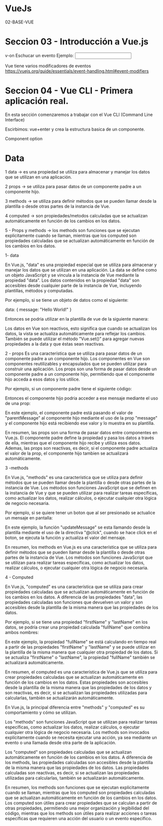 # VueJs
02-BASE-VUE

# Seccion 03 - Introducción a Vue.js
v-on Eschucar un evento
Ejemplo:
<input type="text" v-model="sms" v-on:keypress="addFrases">


Vue tiene varios modificadores de eventos
https://vuejs.org/guide/essentials/event-handling.html#event-modifiers

# Seccion 04 - Vue CLI - Primera aplicación real.

En esta sección comenzaremos a trabajar con el Vue CLI (Command Line Interface)

Escirbimos: vue+enter y crea la estructura basica de un componente. 

Component option

# Data

1 data -> es una propiedad se utiliza para almacenar y manejar los datos que se utilizan en una aplicación.

2 props -> se utiliza para pasar datos de un componente padre a un componente hijo.

3 methods -> se utiliza para definir métodos que se pueden llamar desde la plantilla o desde otras partes de la instancia de Vue.

4 computed -> son propiedades/metodos calculadas que se actualizan automáticamente en función de los cambios en los datos. 





5 - Props y methods -> los methods son funciones que se ejecutan explicitamente cuando se llaman, mientras que los computed son propiedades calculadas que se actualizan automáticamente en función de los cambios en los datos.

1- data 

En Vue.js, "data" es una propiedad especial que se utiliza para almacenar y manejar los datos que se utilizan en una aplicación. La data se define como un objeto JavaScript y se vincula a la instancia de Vue mediante la propiedad "data". Los datos contenidos en la propiedad "data" son accesibles desde cualquier parte de la instancia de Vue, incluyendo plantillas, métodos y computadas.

Por ejemplo, si se tiene un objeto de datos como el siguiente:

data: {
  message: "Hello World!"
}

Entonces se podria utilizar en la plantilla de vue de la siguiente manera:

<template>
  <div>{{ message }}</div>
</template>
Los datos en Vue son reactivos, esto significa que cuando se actualizan los datos, la vista se actualiza automáticamente para reflejar los cambios. También se puede utilizar el método "Vue.set()" para agregar nuevas propiedades a la data y que éstas sean reactivas.

2 - props
Es una característica que se utiliza para pasar datos de un componente padre a un componente hijo. Los componentes en Vue son componentes reutilizables y encapsulados que se pueden utilizar para construir una aplicación. Los props son una forma de pasar datos desde un componente padre a un componente hijo, permitiendo que el componente hijo acceda a esos datos y los utilice.

Por ejemplo, si un componente padre tiene el siguiente código:

<template>
  <div>
    <child-component v-bind:message="parentMessage"></child-component>
  </div>
</template>

<script>
export default {
  data() {
    return {
      parentMessage: "Hello from parent!"
    }
  },
  components: {
    'child-component': ChildComponent
  }
}
</script>
Entonces el componente hijo podria acceder a ese mensaje mediante el uso de una prop:

<template>
  <div>{{ message }}</div>
</template>

<script>
export default {
  props: ['message'],
}
</script>
En este ejemplo, el componente padre está pasando el valor de "parentMessage" al componente hijo mediante el uso de la prop "message" y el componente hijo está recibiendo ese valor y lo muestra en su plantilla.

En resumen, las props son una forma de pasar datos entre componentes en Vue.js. El componente padre define la propiedad y pasa los datos a través de ella, mientras que el componente hijo recibe y utiliza esos datos. Ademas, las props son reactivas, es decir, si el componente padre actualiza el valor de la prop, el componente hijo tambien se actualizará automáticamente.

3 -methods

En Vue.js, "methods" es una característica que se utiliza para definir métodos que se pueden llamar desde la plantilla o desde otras partes de la instancia de Vue. Los métodos son funciones JavaScript que se definen en la instancia de Vue y que se pueden utilizar para realizar tareas específicas, como actualizar los datos, realizar cálculos, o ejecutar cualquier otra lógica de negocio necesaria.

Por ejemplo, si se quiere tener un boton que al ser presionado se actualice un mensaje en pantalla:

<template>
  <div>
    <button @click="updateMessage">Click me</button>
    <p>{{ message }}</p>
  </div>
</template>

<script>
export default {
  data() {
    return {
      message: "Hello World!"
    }
  },
  methods: {
    updateMessage() {
      this.message = "The message has been updated"
    }
  }
}
</script>
En este ejemplo, la función "updateMessage" se esta llamando desde la plantilla mediante el uso de la directiva "@click", cuando se hace click en el boton, se ejecuta la función y actualiza el valor del mensaje.

En resumen, los methods en Vue.js es una característica que se utiliza para definir métodos que se pueden llamar desde la plantilla o desde otras partes de la instancia de Vue. Los métodos son funciones JavaScript que se utilizan para realizar tareas específicas, como actualizar los datos, realizar cálculos, o ejecutar cualquier otra lógica de negocio necesaria.



4 - Computed

En Vue.js, "computed" es una característica que se utiliza para crear propiedades calculadas que se actualizan automáticamente en función de los cambios en los datos. A diferencia de las propiedades "data", las propiedades calculadas son funciones que devuelven un valor y son accesibles desde la plantilla de la misma manera que las propiedades de los datos.

Por ejemplo, si se tiene una propiedad "firstName" y "lastName" en los datos, se podría crear una propiedad calculada "fullName" que combina ambos nombres:


<template>
  <div>{{ fullName }}</div>
</template>

<script>
export default {
  data() {
    return {
      firstName: "John",
      lastName: "Doe"
    }
  },
  computed: {
    fullName() {
      return `${this.firstName} ${this.lastName}`
    }
  }
}
</script>
En este ejemplo, la propiedad "fullName" se está calculando en tiempo real a partir de las propiedades "firstName" y "lastName" y se puede utilizar en la plantilla de la misma manera que cualquier otra propiedad de los datos. Si se actualiza "firstName" o "lastName", la propiedad "fullName" también se actualizará automáticamente.

En resumen, el computed es una característica de Vue.js que se utiliza para crear propiedades calculadas que se actualizan automáticamente en función de los cambios en los datos. Estas propiedades son accesibles desde la plantilla de la misma manera que las propiedades de los datos y son reactivas, es decir, si se actualizan las propiedades utilizadas para calcularlas, también se actualizarán automáticamente.


En Vue.js, la principal diferencia entre "methods" y "computed" es su comportamiento y cómo se utilizan.

Los "methods" son funciones JavaScript que se utilizan para realizar tareas específicas, como actualizar los datos, realizar cálculos, o ejecutar cualquier otra lógica de negocio necesaria. Los methods son invocados explícitamente cuando se necesita ejecutar una acción, ya sea mediante un evento o una llamada desde otra parte de la aplicación.

Los "computed" son propiedades calculadas que se actualizan automáticamente en función de los cambios en los datos. A diferencia de los methods, las propiedades calculadas son accesibles desde la plantilla de la misma manera que las propiedades de los datos. Las propiedades calculadas son reactivas, es decir, si se actualizan las propiedades utilizadas para calcularlas, también se actualizarán automáticamente.

En resumen, los methods son funciones que se ejecutan explicitamente cuando se llaman, mientras que los computed son propiedades calculadas que se actualizan automáticamente en función de los cambios en los datos. Los computed son útiles para crear propiedades que se calculan a partir de otras propiedades, permitiendo una mejor organización y legibilidad del código, mientras que los methods son útiles para realizar acciones o tareas específicas que requieren una acción del usuario o un evento específico.